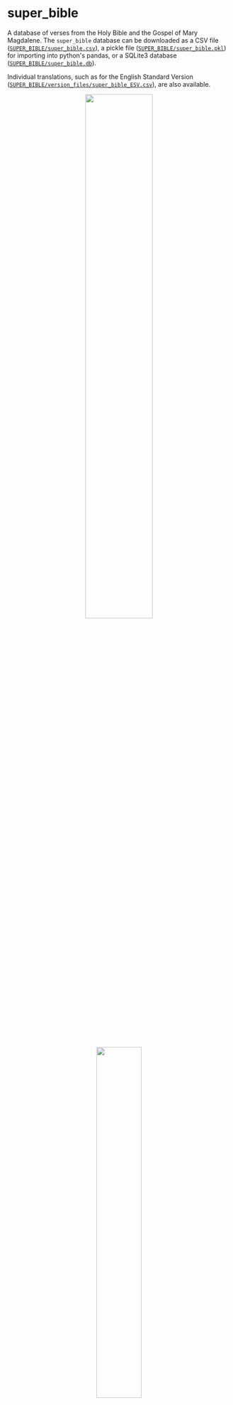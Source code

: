 # super_bible
A database of verses from the Holy Bible and the Gospel of Mary Magdalene. The `super_bible` database can be downloaded as a CSV file ([`SUPER_BIBLE/super_bible.csv`](super_bible/SUPER_BIBLE/super_bible.csv)), a pickle file ([`SUPER_BIBLE/super_bible.pkl`](https://github.com/alshival/super_bible/blob/main/SUPER_BIBLE/super_bible.pkl)) for importing into python's pandas, or a SQLite3 database ([`SUPER_BIBLE/super_bible.db`](https://github.com/alshival/super_bible/blob/main/SUPER_BIBLE/super_bible.db)). 

Individual translations, such as for the English Standard Version ([`SUPER_BIBLE/version_files/super_bible_ESV.csv`](https://github.com/alshival/super_bible/blob/main/SUPER_BIBLE/version_files/super_bible_ESV.csv)), are also available.

<p align="center">
   <img src="https://github.com/alshival/super_bible/blob/main/zraw_metadata/canvas%20-%202023-01-25T022442.478.png?raw=true"  width="55%" height="55%">
   <img src="https://github.com/alshival/super_bible/blob/main/zraw_metadata/canvas%20(26).png?raw=true"  width="45%" height="45%">
   </p>

## super_bible: Included Languages/Translations
The goal is to include as many translations as possible in as many languages as possible, though at the moment, the database only includes the following:

   <ul>
     <li>English (EN)
       <ul>
         <li>AMP (The Amplified Bible)</li>
         <li>ESV (English Standard Version)</li>
         <li>KJV (King James Version)</li>
         <li>NASB (New American Standard Bible)</li>
         <li>NKJV (New King James Version)</li>
         <li>KSGM (King Samuel's Gospel of Mary)</li>
       </ul>
     </li>
     <li> Español (ES)
       <ul>
         <li>RV1909 (Reina Valera 1909)</li>
         <li>RV1858 (Reina Valera 1858 NT)</li>
         <li>RVG (Reina Valera Gómez 2010)</li>
         <li>RSEM (Rey Samuel's Evangelio de Maria)</li>
       </ul>
     </li>
   </ul>
   
   
## Data Fields Chart
|**testament**|**book**|**title**|**chapter**|**verse**|**text**|**version**|**language**|
|:-----:|:-----:|:-----:|:-----:|:-----:|:-----:|:-----:|:-----:|
|string|int64|string|int64|int64|string|string|string|
|OT for old testament. NT for new testament.|Book ID of the book containing the verse.|Title of the book containing the verse.|Chapter containing the verse.|The verse number.|The verse.|The translation abbreviation.|Language abbreviation|

## Sample Data
|testament|book|title|chapter|verse|text|version|language|
|:-:|:-:|:--:|:-:|:-:|:-------:|:-:|:-:|
|OT|	1|	Genesis|	1|	1|	In the beginning, God created the heavens and ...|	ESV|	EN|
|OT|	1|	Genesis|	1|	2|	The earth was without form and void, and darkn...|	ESV|	EN|
|...|	...|	...|	...|	...|	...|	...|	...|
|NT|	777|	Evangelio de Maria Magdalena|	4|	122|	Después que Levi termino de hablar, se fueron ...	|RSEM|	ES|
|NT|	777|	Evangelio de Maria Magdalena|	4|	123|	Rey Samuel's El Evangelio de Maria	|RSEM|	ES|

# Adding additional languages

This data was put together with the intention of creating a dataset of the scripture to train large language models, such as those in openAI's GPT-4, and thus is presented in this repository in its purest form. The code used to generate the `super_bible` was made flexible enough so that additional languages can be incorporated.

### Summary
To summarize how to add additional languages one must:
 1. create the index file for the language `zraw_metadata/{language}_book_index.txt`
 2. create the directory `zraw_data/{language}`. This directory will host the raw files used to generate the `super_bible` dataset.
 3. generate the raw files for import.
 4. rename the raw files to the version abbreviation (e.g. `KJV.csv` for King James Version).

### Create the index file
First, you need to generate `zraw_metadata/{language}_book_index.txt`. Any additional languages we wish to add require this index file. As example files, see [`zraw_metadata/ES_book_index.txt`](https://github.com/alshival/super_bible/blob/main/zraw_metadata/ES_book_index.txt) and [`zraw_metadata/EN_book_index.txt`](https://github.com/alshival/super_bible/blob/main/zraw_metadata/EN_book_index.txt). These files contain information about the Bibles that are used during import. 

Here is what an index file would look like, though the only fields used are `book`,`title`, and `testament`. 

    book,osisID,title,total_chapters,testament
    1,Gen,Génesis,50,OT
    2,Exod,Éxodo,40,OT
    3,Lev,Levítico,27,OT
    4,...
    64,3Juan,3 Juan,1,NT
    65,Jud,Judas,1,NT
    66,Rev,Revelación,22,NT
    777,Mar,Evangelio de Maria,4,NT

### Create the language directory
The python script `bible_data_prep.ipynb` generates the `super_bible` dataset from raw CSV/TSV files contained in the `zraw_data/` directory. Within `zraw_data/` are folders labeled with the language abbreviation:

* `zraw_data/EN` - folder containing raw English files.
* `zraw_data/ES` - folder containing raw Spanish files.

### Generate the raw files
Here is an example raw file. Note the lack of a header row `[book,chapter,verse,text]`: 

    1,1,1,En el principio creó Dios el cielo y la tierra.
    1,1,2,"Y la tierra estaba desordenada y vacía, y las tinieblas [estaban] sobre la faz del abismo, y el Espíritu de Dios se movía sobre la faz de las aguas."
    1,1,3,Y dijo Dios: Sea la luz; y fue la luz.
    1,1,4,Y vio Dios que la luz [era] buena y separó Dios la luz de las tinieblas.

Getting the scripture in this raw format does take some time, but worth the effort. It streamlines the construction of the `super_bible` dataset to make incorporating additional languages simple. Some of these raw files I found online; others I constructed myself.

### Rename the raw files
The script picks up the filename and uses it to fill the version field in the `super_bible` dataset. Therefore, it is important that you rename the file with the correct abbreviation. For the English Standard Bible (ESV), the required *path+filename* would be `zraw_data/EN/ESV.csv`. For Rey Samuel's Evangelio de Maria (RSEM), the required *path+filename* would be `zraw_data/ES/RSEM.csv. And so on by induction`.

# [`super_bible.db`](https://github.com/alshival/super_bible/blob/main/SUPER_BIBLE/super_bible.db)

The SQLite3 database [`SUPER_BIBLE/super_bible.db`](https://github.com/alshival/super_bible/blob/main/SUPER_BIBLE/super_bible.db) contains the `super_bible` in a table titled as such, along with a few useful SQL views:

    create view ESV as
      select * from super_bible
      where version = 'ESV'

So instead of typing 
    
    select * from super_bible
        where version = 'ESV'

you can just use 
    
    select * from esv
    
You can use the SQLite database with Python as well:
    
    import pandas as pd
    import sqlite3
    
    db = sqlite3.connect('SUPER_BIBLE/super_bible.db')
    
    # Query using pandas (returns dataframe object)
    pd.read_sql('select * from super_bible limit 10', con=db)
    
    # Query using SQLite (returns list object)
    res = db.execute("select * from super_bible limit 10')
    res.fetchall()
    
    # Create a view or table that contains a specific language
    db.execute("""
       CREATE VIEW english AS
         select * from super_bible where language = 'EN'""")
    pd.read_sql('select * from english limit 10',con=db)
    
